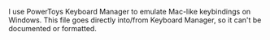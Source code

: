 I use PowerToys Keyboard Manager to emulate Mac-like keybindings on Windows.
This file goes directly into/from Keyboard Manager, so it can't be documented or formatted.
